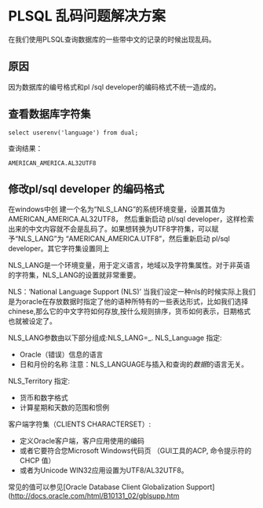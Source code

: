 # PLSQL 乱码问题解决方案

在我们使用PLSQL查询数据库的一些带中文的记录的时候出现乱码。

## 原因
因为数据库的编号格式和pl /sql developer的编码格式不统一造成的。

## 查看数据库字符集
```
select userenv('language') from dual;
```

查询结果：
```
AMERICAN_AMERICA.AL32UTF8
```

## 修改pl/sql developer 的编码格式

在windows中创 建一个名为“NLS_LANG”的系统环境变量，设置其值为AMERICAN_AMERICA.AL32UTF8，
然后重新启动 pl/sql developer，这样检索出来的中文内容就不会是乱码了。如果想转换为UTF8字符集，可以赋予“NLS_LANG”为 “AMERICAN_AMERICA.UTF8”，然后重新启动 pl/sql developer。其它字符集设置同上

NLS_LANG是一个环境变量，用于定义语言，地域以及字符集属性。对于非英语的字符集，NLS_LANG的设置就非常重要。

NLS：‘National Language Support (NLS)’ 当我们设定一种nls的时候实际上我们是为oracle在存放数据时指定了他的语种所特有的一些表达形式，比如我们选择chinese,那么它的中文字符如何存放,按什么规则排序，货币如何表示，日期格式也就被设定了。
 
NLS_LANG参数由以下部分组成:NLS_LANG=<Language>_<Territory>.<Clients Characterset>
NLS_Language 指定:
- Oracle（错误）信息的语言
- 日和月份的名称
注意：NLS_LANGUAGE与插入和查询的*数据*的语言无关。

NLS_Territory 指定:
- 货币和数字格式
- 计算星期和天数的范围和惯例

客户端字符集（CLIENTS CHARACTERSET）:
- 定义Oracle客户端，客户应用使用的编码
- 或者它要符合您Microsoft Windows代码页 （GUI工具的ACP, 命令提示符的CHCP 值）
- 或者为Unicode WIN32应用设置为UTF8/AL32UTF8。


常见的值可以参见[Oracle Database Client Globalization Support](http://docs.oracle.com/html/B10131_02/gblsupp.htm